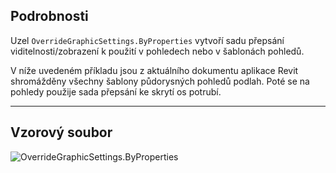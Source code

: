 ## Podrobnosti
Uzel `OverrideGraphicSettings.ByProperties` vytvoří sadu přepsání viditelnosti/zobrazení k použití v pohledech nebo v šablonách pohledů.

V níže uvedeném příkladu jsou z aktuálního dokumentu aplikace Revit shromážděny všechny šablony půdorysných pohledů podlah. Poté se na pohledy použije sada přepsání ke skrytí os potrubí.
___
## Vzorový soubor

![OverrideGraphicSettings.ByProperties](./Revit.Filter.OverrideGraphicSettings.ByProperties_img.jpg)
